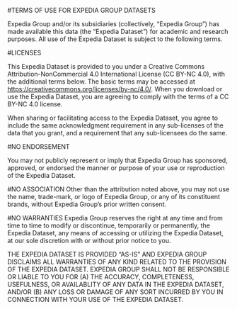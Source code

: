 #TERMS OF USE FOR EXPEDIA GROUP DATASETS

Expedia Group and/or its subsidiaries (collectively, “Expedia Group”) has made available this data 
(the “Expedia Dataset”) for academic and research purposes. All use of the Expedia Dataset is subject to the 
following terms.

#LICENSES

This Expedia Dataset is provided to you under a Creative Commons Attribution-NonCommercial 4.0 International License 
(CC BY-NC 4.0), with the additional terms below. The basic terms may be accessed at 
https://creativecommons.org/licenses/by-nc/4.0/. When you download or use the Expedia Dataset, you are agreeing to 
comply with the terms of a CC BY-NC 4.0 license.

When sharing or facilitating access to the Expedia Dataset, you agree to include the same acknowledgment requirement 
in any sub-licenses of the data that you grant, and a requirement that any sub-licensees do the same.

#NO ENDORSEMENT

You may not publicly represent or imply that Expedia Group has sponsored, approved, or endorsed the manner or purpose 
of your use or reproduction of the Expedia Dataset.

#NO ASSOCIATION
Other than the attribution noted above, you may not use the name, trade-mark, or logo of Expedia Group, or any of its 
constituent brands, without Expedia Group’s prior written consent.

#NO WARRANTIES
Expedia Group reserves the right at any time and from time to time to modify or discontinue, temporarily or permanently, 
the Expedia Dataset, any means of accessing or utilizing the Expedia Dataset, at our sole discretion with or without 
prior notice to you.

THE EXPEDIA DATASET IS PROVIDED “AS-IS” AND EXPEDIA GROUP DISCLAIMS ALL WARRANTIES OF ANY KIND RELATED TO THE PROVISION 
OF THE EXPEDIA DATASET. EXPEDIA GROUP SHALL NOT BE RESPONSIBLE OR LIABLE TO YOU FOR (A) THE ACCURACY, COMPLETENESS, 
USEFULNESS, OR AVAILABLITY OF ANY DATA IN THE EXPEDIA DATASET, AND/OR (B) ANY LOSS OR DAMAGE OF ANY SORT INCURRED BY 
YOU IN CONNECTION WITH YOUR USE OF THE EXPEDIA DATASET.
